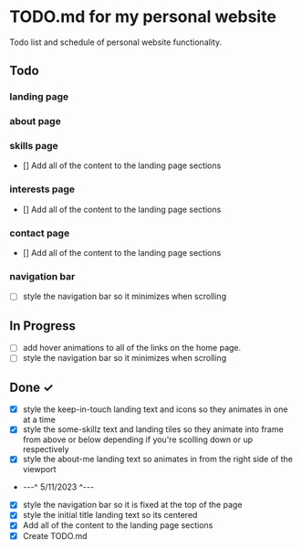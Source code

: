 # TODO.md for my personal website

Todo list and schedule of personal website functionality.

## Todo

### landing page

### about page

### skills page

- [] Add all of the content to the landing page sections

### interests page

- [] Add all of the content to the landing page sections

### contact page

- [] Add all of the content to the landing page sections

### navigation bar

- [ ] style the navigation bar so it minimizes when scrolling

## In Progress

- [ ] add hover animations to all of the links on the home page.
- [ ] style the navigation bar so it minimizes when scrolling

## Done ✓

- [x] style the keep-in-touch landing text and icons so they animates in one at a time
- [x] style the some-skillz text and landing tiles so they animate into frame from above or below depending if you're scolling down or up respectively
- [x] style the about-me landing text so animates in from the right side of the viewport
- ---^ 5/11/2023 ^---
- [x] style the navigation bar so it is fixed at the top of the page
- [x] style the initial title landing text so its centered
- [x] Add all of the content to the landing page sections
- [x] Create TODO.md
